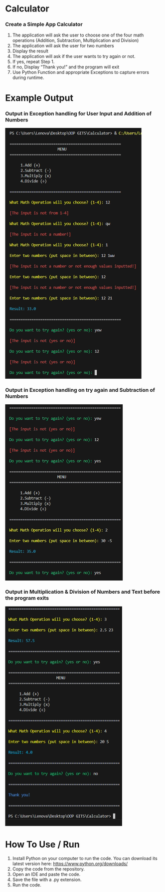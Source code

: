 # Calculator

### Create a Simple App Calculator

1. The application will ask the user to choose one of the four math operations (Addition, Subtraction, Multiplication and Division)
2. The application will ask the user for two numbers
3. Display the result
4. The application will ask if the user wants to try again or not.
5. If yes, repeat Step 1.
6. If no, Display “Thank you!” and the program will exit 
7. Use Python Function and appropriate Exceptions to capture errors during runtime.


# Example Output 

### Output in Exception handling for User Input and Addition of Numbers
![](calc/p1.png)
### Output in Exception handling on try again and Subtraction of Numbers
![](calc/p2.png)
### Output in Multiplication & Division of Numbers and Text before the program exits
![](calc/p3.png)


# How To Use / Run
1. Install Python on your computer to run the code. You can download its latest version here: https://www.python.org/downloads/ 
2. Copy the code from the repository. 
3. Open an IDE and paste the code. 
4. Save the file with a .py extension. 
5. Run the code. 

